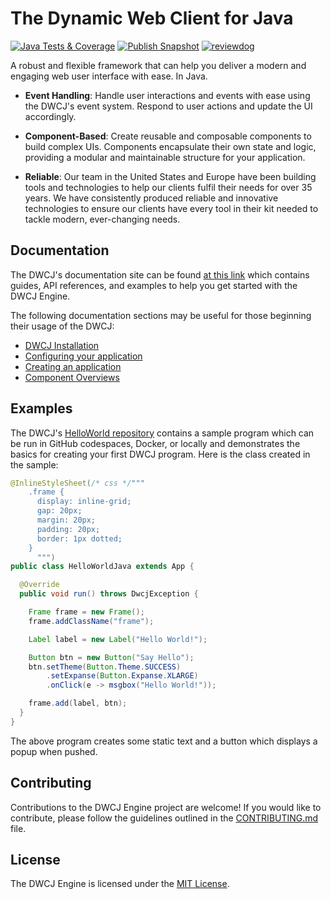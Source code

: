 # The Dynamic Web Client for Java
<p>

[![Java Tests & Coverage](https://github.com/DwcJava/engine/actions/workflows/maven-test.yml/badge.svg?branch=main)](https://github.com/DwcJava/engine/actions/workflows/maven-test.yml)
[![Publish Snapshot](https://github.com/DwcJava/engine/actions/workflows/maven-publish.yml/badge.svg?branch=main)](https://github.com/DwcJava/engine/actions/workflows/maven-snapshot.yml)
[![reviewdog](https://github.com/DwcJava/engine/actions/workflows/reviewdog.yml/badge.svg)](https://github.com/DwcJava/engine/actions/workflows/reviewdog.yml)

</p>

A robust and flexible framework that can help you deliver a modern and engaging web user interface with ease. In Java.

- **Event Handling**: Handle user interactions and events with ease using the DWCJ's event system. Respond to user actions and update the UI accordingly.

- **Component-Based**: Create reusable and composable components to build complex UIs. Components encapsulate their own state and logic, providing a modular and maintainable structure for your application.

- **Reliable**: Our team in the United States and Europe have been building tools and technologies to help our clients fulfil their needs for over 35 years. We have consistently produced reliable and innovative technologies to ensure our clients have every tool in their kit needed to tackle modern, ever-changing needs.

## Documentation

The DWCJ's documentation site can be found [at this link](https://dwcj.org/) which contains guides, API references, and examples to help you get started with the DWCJ Engine.

The following documentation sections may be useful for those beginning their usage of the DWCJ:

- [DWCJ Installation](https://dwcj.org/docs/installation/local_install)
- [Configuring your application](https://dwcj.org/docs/getting_started/configuration)
- [Creating an application](https://dwcj.org/docs/getting_started/creating_an_application)
- [Component Overviews](https://dwcj.org/docs/components/home)

## Examples

The DWCJ's [HelloWorld repository](https://github.com/DwcJava/HelloWorldJava) contains a sample program which can be run in GitHub codespaces, Docker, or locally and demonstrates the basics for creating your first DWCJ program. Here is the class created in the sample:

```java
@InlineStyleSheet(/* css */"""
    .frame {
      display: inline-grid;
      gap: 20px;
      margin: 20px;
      padding: 20px;
      border: 1px dotted;
    }
      """)
public class HelloWorldJava extends App {

  @Override
  public void run() throws DwcjException {

    Frame frame = new Frame();
    frame.addClassName("frame");

    Label label = new Label("Hello World!");

    Button btn = new Button("Say Hello");
    btn.setTheme(Button.Theme.SUCCESS)
        .setExpanse(Button.Expanse.XLARGE)
        .onClick(e -> msgbox("Hello World!"));

    frame.add(label, btn);
  }
}
```

The above program creates some static text and a button which displays a popup when pushed. 

## Contributing

Contributions to the DWCJ Engine project are welcome! If you would like to contribute, please follow the guidelines outlined in the [CONTRIBUTING.md](https://github.com/DwcJava/engine/blob/main/CONTRIBUTING.md) file.

## License

The DWCJ Engine is licensed under the [MIT License](https://github.com/DwcJava/engine/blob/main/LICENSE).